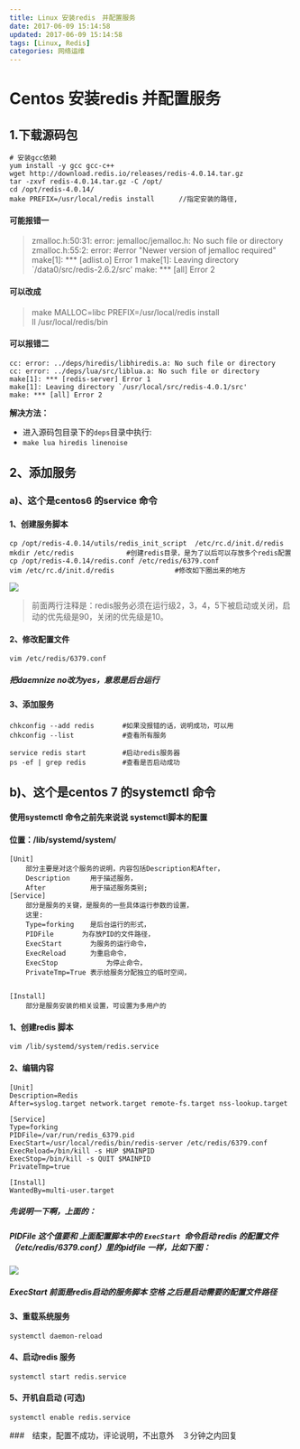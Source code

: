 ```yaml
---
title: Linux 安装redis　并配置服务
date: 2017-06-09 15:14:58
updated: 2017-06-09 15:14:58
tags: [Linux, Redis]
categories: 网络运维
---
```

# Centos 安装redis 并配置服务

## 1.下载源码包

```
# 安装gcc依赖
yum install -y gcc gcc-c++
wget http://download.redis.io/releases/redis-4.0.14.tar.gz
tar -zxvf redis-4.0.14.tar.gz -C /opt/
cd /opt/redis-4.0.14/
make PREFIX=/usr/local/redis install      //指定安装的路径,
```
#### 可能报错一
> zmalloc.h:50:31: error: jemalloc/jemalloc.h: No such file or directory
zmalloc.h:55:2: error: #error "Newer version of jemalloc required"
make[1]: *** [adlist.o] Error 1
make[1]: Leaving directory `/data0/src/redis-2.6.2/src'
make: *** [all] Error 2

#### 可以改成
> make MALLOC=libc PREFIX=/usr/local/redis install   
ll /usr/local/redis/bin

#### 可以报错二
```
cc: error: ../deps/hiredis/libhiredis.a: No such file or directory
cc: error: ../deps/lua/src/liblua.a: No such file or directory
make[1]: *** [redis-server] Error 1
make[1]: Leaving directory `/usr/local/src/redis-4.0.1/src'
make: *** [all] Error 2
```
**解决方法：**
+ 进入源码包目录下的`deps`目录中执行:
+ `make lua hiredis linenoise`

## 2、添加服务
### a)、这个是centos6 的service 命令
#### 1、创建服务脚本
```
cp /opt/redis-4.0.14/utils/redis_init_script  /etc/rc.d/init.d/redis
mkdir /etc/redis             #创建redis目录，是为了以后可以存放多个redis配置  
cp /opt/redis-4.0.14/redis.conf /etc/redis/6379.conf      
vim /etc/rc.d/init.d/redis               #修改如下圈出来的地方
```
![](1497593356955096462.png)

> 前面两行注释是：redis服务必须在运行级2，3，4，5下被启动或关闭，启动的优先级是90，关闭的优先级是10。

#### 2、修改配置文件
```
vim /etc/redis/6379.conf  
```
##### 把daemnize no改为yes，意思是后台运行

#### 3、添加服务

```
chkconfig --add redis   	#如果没报错的话，说明成功，可以用
chkconfig --list        	#查看所有服务

service redis start         #启动redis服务器
ps -ef | grep redis         #查看是否启动成功
```

## b)、这个是centos 7 的systemctl 命令
#### 使用systemctl 命令之前先来说说 systemctl脚本的配置
#### 位置：/lib/systemd/system/
```
[Unit]
	部分主要是对这个服务的说明，内容包括Description和After，
	Description		用于描述服务，
	After			用于描述服务类别;
[Service]
	部分是服务的关键，是服务的一些具体运行参数的设置，
	这里:
	Type=forking	是后台运行的形式，
	PIDFile		  为存放PID的文件路径，
	ExecStart		为服务的运行命令，
	ExecReload		为重启命令，
	ExecStop			为停止命令，
	PrivateTmp=True	表示给服务分配独立的临时空间，
	

[Install]
	部分是服务安装的相关设置，可设置为多用户的
```
#### 1、创建redis 脚本
```
vim /lib/systemd/system/redis.service
```
#### 2、编辑内容
```shell
[Unit]
Description=Redis
After=syslog.target network.target remote-fs.target nss-lookup.target

[Service]
Type=forking
PIDFile=/var/run/redis_6379.pid
ExecStart=/usr/local/redis/bin/redis-server /etc/redis/6379.conf
ExecReload=/bin/kill -s HUP $MAINPID
ExecStop=/bin/kill -s QUIT $MAINPID
PrivateTmp=true

[Install]
WantedBy=multi-user.target

```

##### 先说明一下啊，上面的：
##### PIDFile   这个值要和 上面配置脚本中的 `ExecStart `命令启动 redis 的配置文件（/etc/redis/6379.conf）里的pidfile 一样，比如下图：
![](40316.png)

##### ExecStart 前面是redis启动的服务脚本 空格 之后是启动需要的配置文件路径

#### 3、重载系统服务
```
systemctl daemon-reload
```

#### 4、启动redis 服务
```
systemctl start redis.service 
```

#### 5、开机自启动 (可选)
```
systemctl enable redis.service
```
###　结束，配置不成功，评论说明，不出意外　３分钟之内回复
